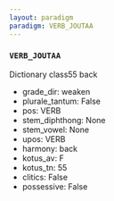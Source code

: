 ```yaml
---
layout: paradigm
paradigm: VERB_JOUTAA
---
```

### ` VERB_JOUTAA `

Dictionary class55 back
* grade_dir: weaken
* plurale_tantum: False
* pos: VERB
* stem_diphthong: None
* stem_vowel: None
* upos: VERB
* harmony: back
* kotus_av: F
* kotus_tn: 55
* clitics: False
* possessive: False
